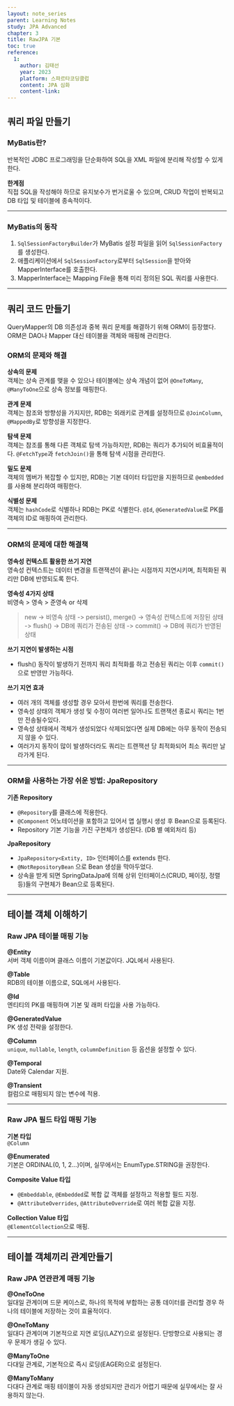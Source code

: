 ```yaml
---
layout: note_series
parent: Learning Notes
study: JPA Advanced
chapter: 3
title: RawJPA 기본
toc: true
reference:
  1: 
    author: 김태선
    year: 2023
    platform: 스파르타코딩클럽
    content: JPA 심화
    content-link: 
---
```


## 쿼리 파일 만들기
### MyBatis란?
반복적인 JDBC 프로그래밍을 단순화하여 SQL을 XML 파일에 분리해 작성할 수 있게 한다.

**한계점**  
직접 SQL을 작성해야 하므로 유지보수가 번거로울 수 있으며, CRUD 작업이 반복되고 DB 타입 및 테이블에 종속적이다.

---

### MyBatis의 동작
1. `SqlSessionFactoryBuilder`가 MyBatis 설정 파일을 읽어 `SqlSessionFactory`를 생성한다.
2. 애플리케이션에서 `SqlSessionFactory`로부터 `SqlSession`을 받아와 MapperInterface를 호출한다.
3. MapperInterface는 Mapping File을 통해 미리 정의된 SQL 쿼리를 사용한다.

---

## 쿼리 코드 만들기
QueryMapper의 DB 의존성과 중복 쿼리 문제를 해결하기 위해 ORM이 등장했다. 
ORM은 DAO나 Mapper 대신 테이블을 객체와 매핑해 관리한다.

### ORM의 문제와 해결
**상속의 문제**  
객체는 상속 관계를 맺을 수 있으나 테이블에는 상속 개념이 없어 `@OneToMany`, `@ManyToOne`으로 상속 정보를 매핑한다.

**관계 문제**  
객체는 참조와 방향성을 가지지만, RDB는 외래키로 관계를 설정하므로 `@JoinColumn`, `@MappedBy`로 방향성을 지정한다.

**탐색 문제**  
객체는 참조를 통해 다른 객체로 탐색 가능하지만, RDB는 쿼리가 추가되어 비효율적이다. `@FetchType`과 `fetchJoin()`을 통해 탐색 시점을 관리한다.

**밀도 문제**  
객체의 멤버가 복잡할 수 있지만, RDB는 기본 데이터 타입만을 지원하므로 `@embedded`를 사용해 분리하여 매핑한다.

**식별성 문제**  
객체는 `hashCode`로 식별하나 RDB는 PK로 식별한다. `@Id`, `@GeneratedValue`로 PK를 객체의 ID로 매핑하여 관리한다.

---

### ORM의 문제에 대한 해결책
**영속성 컨텍스트 활용한 쓰기 지연**  
영속성 컨텍스트는 데이터 변경을 트랜잭션이 끝나는 시점까지 지연시키며, 최적화된 쿼리만 DB에 반영되도록 한다.

**영속성 4가지 상태**  
비영속 > 영속 > 준영속 or 삭제

> new -> 비영속 상태 -> persist(), merge() -> 영속성 컨텍스트에 저장된 상태 -> flush() -> DB에 쿼리가 전송된 상태 -> commit() -> DB에 쿼리가 반영된 상태


**쓰기 지연이 발생하는 시점**
- flush() 동작이 발생하기 전까지 쿼리 최적화를 하고 전송된 쿼리는 이후 `commit()`으로 반영만 가능하다.

**쓰기 지연 효과**
- 여러 개의 객체를 생성할 경우 모아서 한번에 쿼리를 전송한다.
- 영속성 상태의 객체가 생성 및 수정이 여러번 일어나도 트랜잭션 종료시 쿼리는 1번만 전송될수있다.
- 영속성 상태에서 객체가 생성되었다 삭제되었다면 실제 DB에는 아무 동작이 전송되지 않을 수 있다.
- 여러가지 동작이 많이 발생하더라도 쿼리는 트랜잭션 당 최적화되어 최소 쿼리만 날라가게 된다.

---

### ORM을 사용하는 가장 쉬운 방법: JpaRepository
**기존 Repository**
- `@Repository`를 클래스에 적용한다.
- `@Component` 어노테이션을 포함하고 있어서 앱 실행시 생성 후 Bean으로 등록된다.
- Repository 기본 기능을 가진 구현체가 생성된다. (DB 별 예외처리 등)

**JpaRepository**
- `JpaRepository<Extity, ID>` 인터페이스를 extends 한다.
- `@NotRepositoryBean` 으로 Bean 생성을 막아두었다.
- 상속을 받게 되면 SpringDataJpa에 의해 상위 인터페이스(CRUD, 페이징, 정렬 등)들의 구현체가 Bean으로 등록된다.

---

## 테이블 객체 이해하기
### Raw JPA 테이블 매핑 기능
**@Entity**  
서버 객체 이름이며 클래스 이름이 기본값이다. JQL에서 사용된다.

**@Table**  
RDB의 테이블 이름으로, SQL에서 사용된다.

**@Id**  
엔티티의 PK를 매핑하며 기본 및 래퍼 타입을 사용 가능하다.

**@GeneratedValue**  
PK 생성 전략을 설정한다.

**@Column**  
`unique`, `nullable`, `length`, `columnDefinition` 등 옵션을 설정할 수 있다.

**@Temporal**  
Date와 Calendar 지원.

**@Transient**  
컬럼으로 매핑되지 않는 변수에 적용.

---

### Raw JPA 필드 타입 매핑 기능
**기본 타입**  
`@Column`

**@Enumerated**  
기본은 ORDINAL(0, 1, 2…)이며, 실무에서는 EnumType.STRING을 권장한다.

**Composite Value 타입**
- `@Embeddable`, `@Embedded`로 복합 값 객체를 설정하고 적용할 필드 지정.
- `@AttributeOverrides`, `@AttributeOverride`로 여러 복합 값을 지정.

**Collection Value 타입**  
`@ElementCollection`으로 매핑.

---

## 테이블 객체끼리 관계만들기
### Raw JPA 연관관계 매핑 기능
**@OneToOne**  
일대일 관계이며 드문 케이스로, 하나의 목적에 부합하는 공통 데이터를 관리할 경우 하나의 테이블에 저장하는 것이 효율적이다.

**@OneToMany**  
일대다 관계이며 기본적으로 지연 로딩(LAZY)으로 설정된다. 단방향으로 사용되는 경우 문제가 생길 수 있다.

**@ManyToOne**  
다대일 관계로, 기본적으로 즉시 로딩(EAGER)으로 설정된다.

**@ManyToMany**  
다대다 관계로 매핑 테이블이 자동 생성되지만 관리가 어렵기 때문에 실무에서는 잘 사용하지 않는다.
